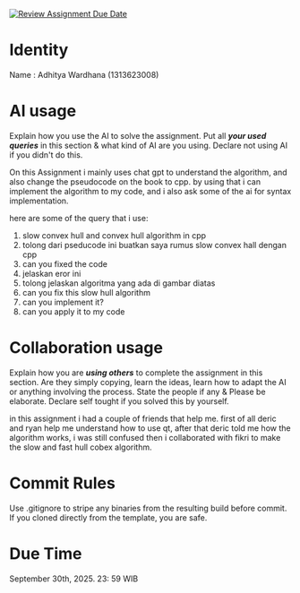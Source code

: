 [![Review Assignment Due Date](https://classroom.github.com/assets/deadline-readme-button-22041afd0340ce965d47ae6ef1cefeee28c7c493a6346c4f15d667ab976d596c.svg)](https://classroom.github.com/a/T_SwjO2j)
# Identity
Name : Adhitya Wardhana (1313623008)

# AI usage
Explain how you use the AI to solve the assignment. Put all ***your used queries*** in this section & what kind of AI are you using. Declare not using AI if you didn't do this.

On this Assignment i mainly uses chat gpt to understand the algorithm, and also change the pseudocode on the book to cpp. by using that i can implement the algorithm to my code, and i also ask some of the ai for syntax implementation.

here are some of the query that i use:

1. slow convex hull and convex hull algorithm in cpp
2. tolong dari pseducode ini buatkan saya rumus slow convex hall dengan cpp
3. can you fixed the code
4. jelaskan eror ini
5. tolong jelaskan algoritma yang ada di gambar diatas
6. can you fix this slow hull algorithm
7. can you implement it?
8. can you apply it to my code

# Collaboration usage
Explain how you are ***using others*** to complete the assignment in this section. Are they simply copying, learn the ideas, learn how to adapt the AI or anything involving the process. State the people if any & Please be elaborate. Declare self tought if you solved this by yourself.

in this assignment i had a couple of friends that help me. first of all deric and ryan help me understand how to use qt, after that deric told me how the algorithm works, i was  still confused then i collaborated with fikri to make the slow and fast hull cobex algorithm.



# Commit Rules
Use .gitignore to stripe any binaries from the resulting build before commit.  If you cloned directly from the template, you are safe. 

# Due Time
September 30th, 2025. 23: 59 WIB
